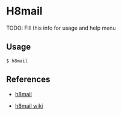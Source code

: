 # H8mail

TODO: Fill this info for usage and help menu

## Usage

`$ h8mail`

## References

- [h8mail](https://github.com/khast3x/h8mail)

- [h8mail wiki](https://github.com/khast3x/h8mail/wiki)